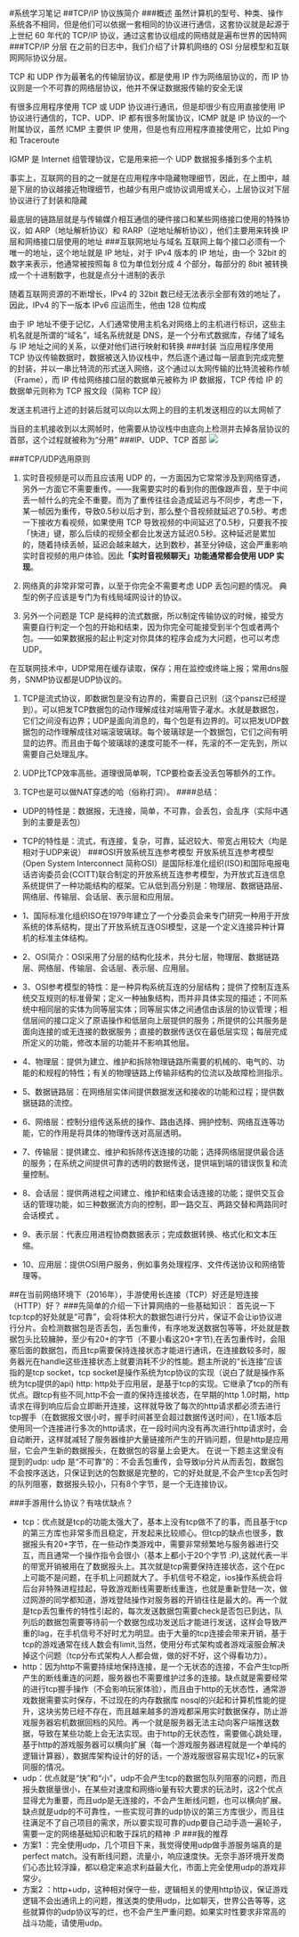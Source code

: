 #系统学习笔记
##TCP/IP 协议族简介
###概述
虽然计算机的型号、种类、操作系统各不相同，但是他们可以依据一套相同的协议进行通信，这套协议就是起源于上世纪 60 年代的 TCP/IP 协议，通过这套协议组成的网络就是遍布世界的因特网
###TCP/IP 分层
在之前的日志中，我们介绍了计算机网络的 OSI 分层模型和互联网网际协议分层。

TCP 和 UDP 作为最著名的传输层协议，都是使用 IP 作为网络层协议的，而 IP 协议则是一个不可靠的网络层协议，他并不保证数据报传输的安全无误

有很多应用程序使用 TCP 或 UDP 协议进行通讯，但是却很少有应用直接使用 IP 协议进行通信的，TCP、UDP、IP 都有很多附属协议，ICMP 就是 IP 协议的一个附属协议，虽然 ICMP 主要供 IP 使用，但是也有应用程序直接使用它，比如 Ping 和 Traceroute

IGMP 是 Internet 组管理协议，它是用来把一个 UDP 数据报多播到多个主机

事实上，互联网的目的之一就是在应用程序中隐藏物理细节，因此，在上图中，越是下层的协议越接近物理细节，也越少有用户或协议调用或关心，上层协议对下层协议进行了封装和隐藏

最底层的链路层就是与传输媒介相互通信的硬件接口和某些网络接口使用的特殊协议，如 ARP（地址解析协议）和 RARP（逆地址解析协议），他们主要用来转换 IP 层和网络接口层使用的地址
###互联网地址与域名
互联网上每个接口必须有一个唯一的地址，这个地址就是 IP 地址，对于 IPv4 版本的 IP 地址，由一个 32bit 的数字来表示，他通常被按照每 8 位为单位划分成 4 个部分，每部分的 8bit 被转换成一个十进制数字，也就是点分十进制的表示

随着互联网资源的不断增长，IPv4 的 32bit 数已经无法表示全部有效的地址了，因此，IPv4 的下一版本 IPv6 应运而生，他由 128 位构成

由于 IP 地址不便于记忆，人们通常使用主机名对网络上的主机进行标识，这些主机名就是所谓的“域名”，域名系统就是 DNS，是一个分布式数据库，存储了域名与 IP 地址之间的关系，以便对他们进行映射和转换
###封装
当应用程序使用 TCP 协议传输数据时，数据被送入协议栈中，然后逐个通过每一层直到完成完整的封装，并以一串比特流的形式送入网络，这个通过以太网传输的比特流被称作帧（Frame），而 IP 传给网络接口层的数据单元被称为 IP 数据报，TCP 传给 IP 的数据单元则称为 TCP 报文段（简称 TCP 段）

发送主机进行上述的封装后就可以向以太网上的目的主机发送相应的以太网帧了

当目的主机接收到以太网帧时，他需要从协议栈中由底向上检测并去掉各层协议的首部，这个过程就被称为“分用”
###IP、UDP、TCP 首部
<img src="images/tcpudpip.png" />


###TCP/UDP选用原则
1. 实时音视频是可以而且应该用 UDP 的，一方面因为它常常涉及到网络穿透，另外一方面它不需要重传。——我需要实时的看到你的图像跟声音，至于中间丢一帧什么的完全不重要。而为了重传往往会造成延迟与不同步，考虑一下，某一帧因为重传，导致0.5秒以后才到，那么整个音视频就延迟了0.5秒。考虑一下接收方看视频，如果使用 TCP 导致视频的中间延迟了0.5秒，只要我不按「快进」键，那么后续的视频全都会比发送方延迟0.5秒。这种延迟是累加的，随着持续丢帧，延迟会越来越大，达到数秒，甚至分钟级，这会严重影响实时音视频的用户体验。因此<b>「实时音视频聊天」功能通常都会使用 UDP 实现</b>。

2. 网络真的非常非常可靠，以至于你完全不需要考虑 UDP 丢包问题的情况。
典型的例子应该是专门为有线局域网设计的协议。

3. 另外一个问题是 TCP 是纯粹的流式数据，所以制定传输协议的时候，接受方需要自行判定一个包的开始和结束，因为你完全可能接受到半个包或者两个包。——如果数据报的起止判定对你具体的程序会成为大问题，也可以考虑 UDP。

在互联网技术中，UDP常用在缓存读取，保存；用在监控或终端上报；常用dns服务，SNMP协议都是UDP协议的。

1. TCP是流式协议，即数据包是没有边界的，需要自己识别（这个pansz已经提到）。可以把发TCP数据包的动作理解成往对端用管子灌水。水就是数据包，它们之间没有边界；UDP是面向消息的，每个包是有边界的。可以把发UDP数据包的动作理解成往对端滚玻璃球。每个玻璃球是一个数据包，它们之间有明显的边界。而且由于每个玻璃球的速度可能不一样，先滚的不一定先到，所以需要自己处理乱序。

2. UDP比TCP效率高些。道理很简单啊，TCP要检查丢没丢包等额外的工作。

3. TCP也是可以做NAT穿透的哈（俗称打洞）。 
####总结：
- UDP的特性是：数据报，无连接，简单，不可靠，会丢包，会乱序（实际中遇到的主要是丢包）
- TCP的特性是：流式，有连接，复杂，可靠，延迟较大、带宽占用较大（均是相对于UDP来说）
###OSI开放系统互连参考模型
开放系统互连参考模型 (Open System Interconnect 简称OSI）是国际标准化组织(ISO)和国际电报电话咨询委员会(CCITT)联合制定的开放系统互连参考模型，为开放式互连信息系统提供了一种功能结构的框架。它从低到高分别是：物理层、数据链路层、网络层、传输层、会话层、表示层和应用层。

- 1、国际标准化组织ISO在1979年建立了一个分委员会来专门研究一种用于开放系统的体系结构，提出了开放系统互连OSI模型，这是一个定义连接异种计算机的标准主体结构。
- 2、OSI简介：OSI采用了分层的结构化技术，共分七层，物理层、数据链路层、网络层、传输层、会话层、表示层、应用层。
- 3、OSI参考模型的特性：是一种异构系统互连的分层结构；提供了控制互连系统交互规则的标准骨架；定义一种抽象结构，而并非具体实现的描述；不同系统中相同层的实体为同等层实体；同等层实体之间通信由该层的协议管理；相信层间的接口定义了原语操作和低层向上层提供的服务；所提供的公共服务是面向连接的或无连接的数据服务；直接的数据传送仅在最低层实现；每层完成所定义的功能，修改本层的功能并不影响其他层。
- 4、物理层：提供为建立、维护和拆除物理链路所需要的机械的、电气的、功能的和规程的特性；有关的物理链路上传输非结构的位流以及故障检测指示。
- 5、数据链路层：在网络层实体间提供数据发送和接收的功能和过程；提供数据链路的流控。
- 6、网络层：控制分组传送系统的操作、路由选择、拥护控制、网络互连等功能，它的作用是将具体的物理传送对高层透明。
- 7、传输层：提供建立、维护和拆除传送连接的功能；选择网络层提供最合适的服务；在系统之间提供可靠的透明的数据传送，提供端到端的错误恢复和流量控制。
- 8、会话层：提供两进程之间建立、维护和结束会话连接的功能；提供交互会话的管理功能，如三种数据流方向的控制，即一路交互、两路交替和两路同时会话模式 。
- 9、表示层：代表应用进程协商数据表示；完成数据转换、格式化和文本压缩。
- 10、应用层：提供OSI用户服务，例如事务处理程序、文件传送协议和网络管理等。

##在当前网络环境下（2016年），手游使用长连接（TCP）好还是短连接（HTTP）好？
###先简单的介绍一下计算网络的一些基础知识：
首先说一下 tcp:tcp的好处就是“可靠”，会将体积大的数据包进行分片，保证不会让ip协议进行分片。会检测数据包是否丢包，丢包重传，有序地发送数据包等等，坏处就是数据包头比较臃肿，至少有20+的字节（不要小看这20+字节),在丢包重传时，会阻塞后面的数据包，而且tcp需要保持连接状态才能进行通讯，在连接数较多时，服务器光在handle这些连接状态上就要消耗不少的性能。题主所说的“长连接”应该指的是tcp socket，tcp socket是操作系统为tcp协议的实现（说白了就是操作系统为tcp提供的api) 
http: http处于应用层，是基于tcp的实现。它继承了tcp的所有优点。跟tcp有些不同,http不会一直的保持连接状态，在早期的http 1.0时期，http请求在得到响应后会立即断开连接，这样就导致了每次的http请求都必须去进行tcp握手（在数据报文很小时，握手时间甚至会超过数据传送时间），在1.1版本后使用同一个连接进行多次的http请求，在一段时间内没有再次进行http请求时，会自动断开，这样就减轻了服务器维护大量链接所产生的开销问题，但是http是应用层，它会产生新的数据报头，在数据包的容量上会更大。
在说一下题主这里没有提到的udp: udp 是“不可靠”的：不会丢包重传，会导致ip分片从而丢包，数据包不会按序送达，只保证到达的包数据是完整的，它的好处就是,不会产生tcp丢包时的队列阻塞，数据报头较小，只有8个字节，是一个无连接协议。

###手游用什么协议？有啥优缺点？
- tcp：优点就是tcp的功能太强大了，基本上没有tcp做不了的事，而且基于tcp的第三方库也非常多而且稳定，开发起来比较顺心。但tcp的缺点也很多，数据报头有20+字节，在一些动作类游戏中，需要非常频繁地与服务器进行交互，而且通常一个操作指令会很小（基本上都小于20个字节 :P),这就代表一半的带宽开销被用在了数据报头上。其次就是tcp需要保持连接状态，这个在pc上可能不是问题，在手机上问题就大了。手机信号不稳定，ios操作系统会将后台非特殊进程挂起，导致游戏断线需要断线重连，也就是重新登陆一次，做过网游的同学都知道，游戏登陆操作对服务器的开销往往是最大的。再一个就是tcp丢包重传的特性引起的，每次发送数据包需要check是否包已到达，队列后的数据包需要等待前一个数据包成功发送后才能进行发送，这样会导致严重的lag，在手机信号不好时尤为明显。由于大量的tcp连接会带来开销，基于tcp的游戏通常在线人数会有limit,当然，使用分布式架构或者游戏滚服会解决掉这个问题（tcp分布式架构人人都会做，做的好不好，这个得看功力）。
- http：因为http不需要持续地保持连接，是一个无状态的连接，不会产生tcp所产生的断线重连的问题，服务器也不需要维护过多的连接。缺点就是需要经常的进行tcp握手操作（不会影响玩家体验），而且由于http的无状态性，通常游戏数据需要实时保存，不过现在的内存数据库 nosql的兴起和计算机性能的提升，这块劣势已经不存在，而且越来越多的游戏都采用实时数据保存，防止游戏服务器宕机数据回档的风险。再一个就是服务器无法主动向客户端推送数据，导致在某些功能上会无法实现。由于http的无状态性，需要做心跳处理，基于http的游戏服务器可以横向扩展（每一个游戏服务器进程就是一个单纯的逻辑计算器），数据库架构设计的好的话，一个游戏服很容易实现1亿+的玩家同服的情况。
- udp：优点就是“快”和“小”，udp不会产生tcp的数据包队列阻塞的问题，而且报头数据量很小，在某些对速度和网络io量有较大要求的玩法时，这2个优点显得尤为重要，而且udp是无连接的，不会产生断线问题，也可以横向扩展。缺点就是udp的不可靠性，一些实现可靠的udp协议的第三方库很少，而且往往满足不了自己项目的需求，所以要实现可靠的udp要自己动手造一遍轮子，需要一定的网络基础知识和敢于踩坑的精神 :P 
###我的推荐 
- 方案1 ：完全使用udp，几个项目下来，我觉得使用udp做手游服务端真的是perfect match。没有断线问题，流量小，响应速度快。无奈手游环境开发商们心态比较浮躁，都以稳定来追求利益最大化，市面上完全使用udp的游戏非常少。
- 方案2 ：http+udp，这种相对保守一些，逻辑相关的使用http协议，保证游戏逻辑不会出通讯上的问题，推送类的使用udp，比如聊天，世界公告等等，这些就算你的udp协议写的烂，也不会产生严重问题。如果实时性要求非常高的战斗功能，请使用udp。